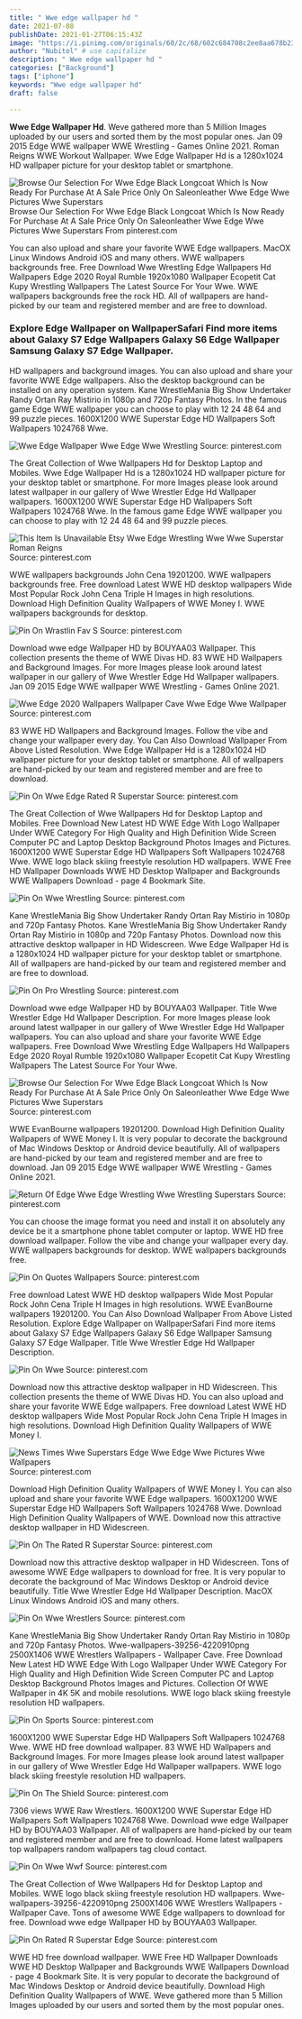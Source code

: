 ```yaml
---
title: " Wwe edge wallpaper hd "
date: 2021-07-08
publishDate: 2021-01-27T06:15:43Z
image: "https://i.pinimg.com/originals/60/2c/68/602c684708c2ee8aa678b23b5fc1885f.jpg"
author: "Nubitol" # use capitalize
description: " Wwe edge wallpaper hd "
categories: ["Background"]
tags: ["iphone"]
keywords: "Wwe edge wallpaper hd"
draft: false

---
```



**Wwe Edge Wallpaper Hd**. Weve gathered more than 5 Million Images uploaded by our users and sorted them by the most popular ones. Jan 09 2015 Edge WWE wallpaper WWE Wrestling - Games Online 2021. Roman Reigns WWE Workout Wallpaper. Wwe Edge Wallpaper Hd is a 1280x1024 HD wallpaper picture for your desktop tablet or smartphone.

![Browse Our Selection For Wwe Edge Black Longcoat Which Is Now Ready For Purchase At A Sale Price Only On Saleonleather Wwe Edge Wwe Pictures Wwe Superstars](https://i.pinimg.com/originals/77/a2/e1/77a2e1a2a517e9d549c3c18bc565c05d.jpg "Browse Our Selection For Wwe Edge Black Longcoat Which Is Now Ready For Purchase At A Sale Price Only On Saleonleather Wwe Edge Wwe Pictures Wwe Superstars")
Browse Our Selection For Wwe Edge Black Longcoat Which Is Now Ready For Purchase At A Sale Price Only On Saleonleather Wwe Edge Wwe Pictures Wwe Superstars From pinterest.com


You can also upload and share your favorite WWE Edge wallpapers. MacOX Linux Windows Android iOS and many others. WWE wallpapers backgrounds free. Free Download Wwe Wrestling Edge Wallpapers Hd Wallpapers Edge 2020 Royal Rumble 1920x1080 Wallpaper Ecopetit Cat Kupy Wrestling Wallpapers The Latest Source For Your Wwe. WWE wallpapers backgrounds free the rock HD. All of wallpapers are hand-picked by our team and registered member and are free to download.

### Explore Edge Wallpaper on WallpaperSafari Find more items about Galaxy S7 Edge Wallpapers Galaxy S6 Edge Wallpaper Samsung Galaxy S7 Edge Wallpaper.

HD wallpapers and background images. You can also upload and share your favorite WWE Edge wallpapers. Also the desktop background can be installed on any operation system. Kane WrestleMania Big Show Undertaker Randy Ortan Ray Mistirio in 1080p and 720p Fantasy Photos. In the famous game Edge WWE wallpaper you can choose to play with 12 24 48 64 and 99 puzzle pieces. 1600X1200 WWE Superstar Edge HD Wallpapers Soft Wallpapers 1024768 Wwe.


![Wwe Edge Wallpaper Wwe Edge Wwe Wrestling](https://i.pinimg.com/originals/21/d6/5c/21d65cfd195e921fd19daf421de9e3db.jpg "Wwe Edge Wallpaper Wwe Edge Wwe Wrestling")
Source: pinterest.com

The Great Collection of Wwe Wallpapers Hd for Desktop Laptop and Mobiles. Wwe Edge Wallpaper Hd is a 1280x1024 HD wallpaper picture for your desktop tablet or smartphone. For more Images please look around latest wallpaper in our gallery of Wwe Wrestler Edge Hd Wallpaper wallpapers. 1600X1200 WWE Superstar Edge HD Wallpapers Soft Wallpapers 1024768 Wwe. In the famous game Edge WWE wallpaper you can choose to play with 12 24 48 64 and 99 puzzle pieces.

![This Item Is Unavailable Etsy Wwe Edge Wrestling Wwe Wwe Superstar Roman Reigns](https://i.pinimg.com/originals/3f/19/c3/3f19c3be024c90f2bc431b3d05ff3bdb.jpg "This Item Is Unavailable Etsy Wwe Edge Wrestling Wwe Wwe Superstar Roman Reigns")
Source: pinterest.com

WWE wallpapers backgrounds John Cena 19201200. WWE wallpapers backgrounds free. Free download Latest WWE HD desktop wallpapers Wide Most Popular Rock John Cena Triple H Images in high resolutions. Download High Definition Quality Wallpapers of WWE Money I. WWE wallpapers backgrounds for desktop.

![Pin On Wrastlin Fav S](https://i.pinimg.com/originals/d8/7c/48/d87c48020ac999350c93c4caae1fdd5f.jpg "Pin On Wrastlin Fav S")
Source: pinterest.com

Download wwe edge Wallpaper HD by BOUYAA03 Wallpaper. This collection presents the theme of WWE Divas HD. 83 WWE HD Wallpapers and Background Images. For more Images please look around latest wallpaper in our gallery of Wwe Wrestler Edge Hd Wallpaper wallpapers. Jan 09 2015 Edge WWE wallpaper WWE Wrestling - Games Online 2021.

![Wwe Edge 2020 Wallpapers Wallpaper Cave Wwe Edge Wwe Wallpaper](https://i.pinimg.com/originals/2c/e4/ac/2ce4ac48471a8d30eb22e81d34032e4e.jpg "Wwe Edge 2020 Wallpapers Wallpaper Cave Wwe Edge Wwe Wallpaper")
Source: pinterest.com

83 WWE HD Wallpapers and Background Images. Follow the vibe and change your wallpaper every day. You Can Also Download Wallpaper From Above Listed Resolution. Wwe Edge Wallpaper Hd is a 1280x1024 HD wallpaper picture for your desktop tablet or smartphone. All of wallpapers are hand-picked by our team and registered member and are free to download.

![Pin On Wwe Edge Rated R Superstar](https://i.pinimg.com/originals/6f/c8/bb/6fc8bbdf7fe1f74838c6e397bba31d7a.jpg "Pin On Wwe Edge Rated R Superstar")
Source: pinterest.com

The Great Collection of Wwe Wallpapers Hd for Desktop Laptop and Mobiles. Free Download New Latest HD WWE Edge With Logo Wallpaper Under WWE Category For High Quality and High Definition Wide Screen Computer PC and Laptop Desktop Background Photos Images and Pictures. 1600X1200 WWE Superstar Edge HD Wallpapers Soft Wallpapers 1024768 Wwe. WWE logo black skiing freestyle resolution HD wallpapers. WWE Free HD Wallpaper Downloads WWE HD Desktop Wallpaper and Backgrounds WWE Wallpapers Download - page 4 Bookmark Site.

![Pin On Wwe Wrestling](https://i.pinimg.com/originals/86/7e/b6/867eb6b8047f23c7dfbc60072c282180.jpg "Pin On Wwe Wrestling")
Source: pinterest.com

Kane WrestleMania Big Show Undertaker Randy Ortan Ray Mistirio in 1080p and 720p Fantasy Photos. Kane WrestleMania Big Show Undertaker Randy Ortan Ray Mistirio in 1080p and 720p Fantasy Photos. Download now this attractive desktop wallpaper in HD Widescreen. Wwe Edge Wallpaper Hd is a 1280x1024 HD wallpaper picture for your desktop tablet or smartphone. All of wallpapers are hand-picked by our team and registered member and are free to download.

![Pin On Pro Wrestling](https://i.pinimg.com/originals/df/04/c5/df04c57052a2e07e1fb70940384b21b8.jpg "Pin On Pro Wrestling")
Source: pinterest.com

Download wwe edge Wallpaper HD by BOUYAA03 Wallpaper. Title Wwe Wrestler Edge Hd Wallpaper Description. For more Images please look around latest wallpaper in our gallery of Wwe Wrestler Edge Hd Wallpaper wallpapers. You can also upload and share your favorite WWE Edge wallpapers. Free Download Wwe Wrestling Edge Wallpapers Hd Wallpapers Edge 2020 Royal Rumble 1920x1080 Wallpaper Ecopetit Cat Kupy Wrestling Wallpapers The Latest Source For Your Wwe.

![Browse Our Selection For Wwe Edge Black Longcoat Which Is Now Ready For Purchase At A Sale Price Only On Saleonleather Wwe Edge Wwe Pictures Wwe Superstars](https://i.pinimg.com/originals/77/a2/e1/77a2e1a2a517e9d549c3c18bc565c05d.jpg "Browse Our Selection For Wwe Edge Black Longcoat Which Is Now Ready For Purchase At A Sale Price Only On Saleonleather Wwe Edge Wwe Pictures Wwe Superstars")
Source: pinterest.com

WWE EvanBourne wallpapers 19201200. Download High Definition Quality Wallpapers of WWE Money I. It is very popular to decorate the background of Mac Windows Desktop or Android device beautifully. All of wallpapers are hand-picked by our team and registered member and are free to download. Jan 09 2015 Edge WWE wallpaper WWE Wrestling - Games Online 2021.

![Return Of Edge Wwe Edge Wrestling Wwe Wrestling Superstars](https://i.pinimg.com/originals/6f/a6/38/6fa63831eecbc46faa7bb476c196fc1c.jpg "Return Of Edge Wwe Edge Wrestling Wwe Wrestling Superstars")
Source: pinterest.com

You can choose the image format you need and install it on absolutely any device be it a smartphone phone tablet computer or laptop. WWE HD free download wallpaper. Follow the vibe and change your wallpaper every day. WWE wallpapers backgrounds for desktop. WWE wallpapers backgrounds free.

![Pin On Quotes Wallpapers](https://i.pinimg.com/originals/9b/10/38/9b103818b8691520f4b76e29980336e9.jpg "Pin On Quotes Wallpapers")
Source: pinterest.com

Free download Latest WWE HD desktop wallpapers Wide Most Popular Rock John Cena Triple H Images in high resolutions. WWE EvanBourne wallpapers 19201200. You Can Also Download Wallpaper From Above Listed Resolution. Explore Edge Wallpaper on WallpaperSafari Find more items about Galaxy S7 Edge Wallpapers Galaxy S6 Edge Wallpaper Samsung Galaxy S7 Edge Wallpaper. Title Wwe Wrestler Edge Hd Wallpaper Description.

![Pin On Wwe](https://i.pinimg.com/originals/b6/f4/ed/b6f4ed78206fdb96cea9dc7d05494e98.png "Pin On Wwe")
Source: pinterest.com

Download now this attractive desktop wallpaper in HD Widescreen. This collection presents the theme of WWE Divas HD. You can also upload and share your favorite WWE Edge wallpapers. Free download Latest WWE HD desktop wallpapers Wide Most Popular Rock John Cena Triple H Images in high resolutions. Download High Definition Quality Wallpapers of WWE Money I.

![News Times Wwe Superstars Edge Wwe Edge Wwe Pictures Wwe Wallpapers](https://i.pinimg.com/originals/1d/04/d1/1d04d1174c9332f87bffea3b9dc31a54.jpg "News Times Wwe Superstars Edge Wwe Edge Wwe Pictures Wwe Wallpapers")
Source: pinterest.com

Download High Definition Quality Wallpapers of WWE Money I. You can also upload and share your favorite WWE Edge wallpapers. 1600X1200 WWE Superstar Edge HD Wallpapers Soft Wallpapers 1024768 Wwe. Download High Definition Quality Wallpapers of WWE. Download now this attractive desktop wallpaper in HD Widescreen.

![Pin On The Rated R Superstar](https://i.pinimg.com/originals/b5/7e/1c/b57e1ca6e27717888372bde02ac21334.jpg "Pin On The Rated R Superstar")
Source: pinterest.com

Download now this attractive desktop wallpaper in HD Widescreen. Tons of awesome WWE Edge wallpapers to download for free. It is very popular to decorate the background of Mac Windows Desktop or Android device beautifully. Title Wwe Wrestler Edge Hd Wallpaper Description. MacOX Linux Windows Android iOS and many others.

![Pin On Wwe Wrestlers](https://i.pinimg.com/originals/31/31/01/3131018c90b1192c29ba0d422df5a88e.jpg "Pin On Wwe Wrestlers")
Source: pinterest.com

Kane WrestleMania Big Show Undertaker Randy Ortan Ray Mistirio in 1080p and 720p Fantasy Photos. Wwe-wallpapers-39256-4220910png 2500X1406 WWE Wrestlers Wallpapers - Wallpaper Cave. Free Download New Latest HD WWE Edge With Logo Wallpaper Under WWE Category For High Quality and High Definition Wide Screen Computer PC and Laptop Desktop Background Photos Images and Pictures. Collection Of WWE Wallpaper in 4K 5K and mobile resolutions. WWE logo black skiing freestyle resolution HD wallpapers.

![Pin On Sports](https://i.pinimg.com/originals/f1/a2/43/f1a243ab8ff3879543ab4ff277d8105f.jpg "Pin On Sports")
Source: pinterest.com

1600X1200 WWE Superstar Edge HD Wallpapers Soft Wallpapers 1024768 Wwe. WWE HD free download wallpaper. 83 WWE HD Wallpapers and Background Images. For more Images please look around latest wallpaper in our gallery of Wwe Wrestler Edge Hd Wallpaper wallpapers. WWE logo black skiing freestyle resolution HD wallpapers.

![Pin On The Shield](https://i.pinimg.com/originals/c3/3d/36/c33d36fd62205131534793d10fcc08e0.jpg "Pin On The Shield")
Source: pinterest.com

7306 views WWE Raw Wrestlers. 1600X1200 WWE Superstar Edge HD Wallpapers Soft Wallpapers 1024768 Wwe. Download wwe edge Wallpaper HD by BOUYAA03 Wallpaper. All of wallpapers are hand-picked by our team and registered member and are free to download. Home latest wallpapers top wallpapers random wallpapers tag cloud contact.

![Pin On Wwe Wwf](https://i.pinimg.com/originals/29/09/eb/2909ebbc3eb49baf03c4453c1c962a0a.jpg "Pin On Wwe Wwf")
Source: pinterest.com

The Great Collection of Wwe Wallpapers Hd for Desktop Laptop and Mobiles. WWE logo black skiing freestyle resolution HD wallpapers. Wwe-wallpapers-39256-4220910png 2500X1406 WWE Wrestlers Wallpapers - Wallpaper Cave. Tons of awesome WWE Edge wallpapers to download for free. Download wwe edge Wallpaper HD by BOUYAA03 Wallpaper.

![Pin On Rated R Superstar Edge](https://i.pinimg.com/originals/60/2c/68/602c684708c2ee8aa678b23b5fc1885f.jpg "Pin On Rated R Superstar Edge")
Source: pinterest.com

WWE HD free download wallpaper. WWE Free HD Wallpaper Downloads WWE HD Desktop Wallpaper and Backgrounds WWE Wallpapers Download - page 4 Bookmark Site. It is very popular to decorate the background of Mac Windows Desktop or Android device beautifully. Download High Definition Quality Wallpapers of WWE. Weve gathered more than 5 Million Images uploaded by our users and sorted them by the most popular ones.

